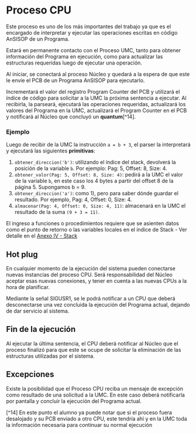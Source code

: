 # Proceso CPU

Este proceso es uno de los más importantes del trabajo ya que es el encargado de interpretar y ejecutar las operaciones escritas en código AnSISOP de un Programa.

Estará en permanente contacto con el Proceso UMC, tanto para obtener información del Programa en ejecución, como para actualizar las estructuras requeridas luego de ejecutar una operación.

Al iniciar, se conectará al proceso Núcleo y quedará a la espera de que este le envíe el PCB de un Programa AnSISOP para ejecutarlo.

Incrementará el valor del registro Program Counter del PCB y utilizará el índice de código para solicitar a la UMC la próxima sentencia a ejecutar. Al recibirla, la parseará, ejecutará las operaciones requeridas, actualizará los valores del Programa en la UMC, actualizará el Program Counter en el PCB y notificará al Núcleo que concluyó un **quantum**[^14].

### Ejemplo

Luego de recibir de la UMC la instrucción `a = b + 3`, el parser la interpretará y ejecutará las siguientes **primitivas**:

1. `obtener_direccion('b')`: utilizando el índice del stack, devolverá la posición de la variable `b`. Por ejemplo: Pag: 5, Offset: 8, Size: 4.
2. `obtener_valor(Pag: 5, Offset: 8, Size: 4)`: pedirá a la UMC el valor de la variable `b`, en este caso los 4 bytes a partir del offset 8 de la página 5. Supongamos b = 9.
3. `obtener_direccion('a')`: como 1), pero para saber dónde guardar el resultado. Por ejemplo, Pag: 4, Offset: 0, Size: 4.
4. `almacenar(Pag: 4, Offset: 0, Size: 4, 11)`: almacenará en la UMC el resultado de la suma `(9 + 3 = 11)`.

El ingreso a funciones o procedimientos requiere que se asienten datos como el punto de retorno o las variables locales en el índice de Stack - Ver detalle en el [Anexo IV - Stack](anexo-iv-stack.md)

## Hot plug

En cualquier momento de la ejecución del sistema pueden conectarse nuevas instancias del proceso CPU. Será responsabilidad del Núcleo aceptar esas nuevas conexiones, y tener en cuenta a las nuevas CPUs a la hora de planificar.

Mediante la señal SIGUSR1, se le podrá notificar a un CPU que deberá desconectarse una vez concluida la ejecución del Programa actual, dejando de dar servicio al sistema.

## Fin de la ejecución

Al ejecutar la última sentencia, el CPU deberá notificar al Núcleo que el proceso finalizó para que este se ocupe de solicitar la eliminación de las estructuras utilizadas por el sistema.

## Excepciones

Existe la posibilidad que el Proceso CPU reciba un mensaje de excepción como resultado de una solicitud a la UMC. En este caso deberá notificarla por pantalla y concluir la ejecución del Programa actual.

[^14] En este punto el alumno ya puede notar que si el proceso fuera desalojado y su PCB enviado a otro CPU, este tendría ahí y en la UMC toda la información necesaria para continuar su normal ejecución